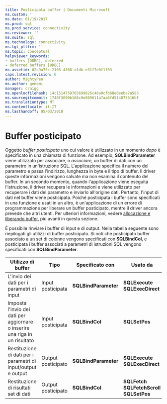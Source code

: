 ```yaml
---
title: Posticipata buffer | Documenti Microsoft
ms.custom: ''
ms.date: 01/19/2017
ms.prod: sql
ms.prod_service: connectivity
ms.reviewer: ''
ms.suite: sql
ms.technology: connectivity
ms.tgt_pltfrm: ''
ms.topic: conceptual
helpviewer_keywords:
- buffers [ODBC], deferred
- deferred buffers [ODBC]
ms.assetid: 02c9a75c-2103-4f68-a1db-e31f7e0f1f03
caps.latest.revision: 6
author: MightyPen
ms.author: genemi
manager: craigg
ms.openlocfilehash: 14c1514759765699826c48a0cfb68e0eeba7a583
ms.sourcegitcommit: 1740f3090b168c0e809611a7aa6fd514075616bf
ms.translationtype: MT
ms.contentlocale: it-IT
ms.lasthandoff: 05/03/2018
---
```

# <a name="deferred-buffers"></a>Buffer posticipato
Oggetto *buffer posticipata* uno cui valore è utilizzato in un momento *dopo* è specificato in una chiamata di funzione. Ad esempio, **SQLBindParameter** viene utilizzato per associare, o *associare,* un buffer di dati con un parametro in un'istruzione SQL. L'applicazione specifica il numero del parametro e passa l'indirizzo, lunghezza in byte e il tipo di buffer. Il driver queste informazioni vengono salvate ma non esamina il contenuto del buffer. In un secondo momento, quando l'applicazione viene eseguita l'istruzione, il driver recupera le informazioni e viene utilizzato per recuperare i dati del parametro e inviarlo all'origine dati. Pertanto, l'input di dati nel buffer viene posticipata. Poiché posticipata i buffer sono specificati in una funzione e usati in un altro, è un'applicazione di un errore di programmazione per liberare un buffer posticipato, mentre il driver ancora prevede che altri utenti. Per ulteriori informazioni, vedere [allocazione e liberando buffer](../../../odbc/reference/develop-app/allocating-and-freeing-buffers.md), più avanti in questa sezione.  
  
 È possibile rinviare i buffer di input e di output. Nella tabella seguente sono riepilogati gli utilizzi di buffer posticipato. Si noti che posticipato buffer associato a un set di colonne vengono specificati con **SQLBindCol**, e posticipata i buffer associati a parametri di istruzioni SQL vengono specificati con **SQLBindParameter**.  
  
|Utilizzo di buffer|Tipo|Specificato con|Usato da|  
|----------------|----------|--------------------|-------------|  
|L'invio dei dati per i parametri di input|Input posticipata|**SQLBindParameter**|**SQLExecute**<br /> **SQLExecDirect**|  
|Imposta l'invio dei dati per aggiornare o inserire una riga in un risultato|Input posticipata|**SQLBindCol**|**SQLSetPos**|  
|Restituzione di dati per i parametri di input/output e output|Output posticipato|**SQLBindParameter**|**SQLExecute**<br /> **SQLExecDirect**|  
|Restituzione di risultati set di dati|Output posticipato|**SQLBindCol**|**SQLFetch**<br /> **SQLFetchScroll SQLSetPos**|
